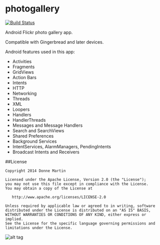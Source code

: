 photogallery
============

[![Build Status](https://travis-ci.org/donnemartin/photogallery.svg?branch=master)](https://travis-ci.org/donnemartin/photogallery)

Android Flickr photo gallery app.

Compatible with Gingerbread and later devices.

Android features used in this app:

* Activities
* Fragments
* GridViews
* Action Bars
* Intents
* HTTP
* Networking
* Threads
* XML
* Loopers
* Handlers
* HandlerThreads
* Messages and Message Handlers
* Search and SearchViews
* Shared Preferences
* Background Services
* IntentServices, AlarmManagers, PendingIntents
* Broadcast Intents and Receivers

##License

    Copyright 2014 Donne Martin

    Licensed under the Apache License, Version 2.0 (the "License");
    you may not use this file except in compliance with the License.
    You may obtain a copy of the License at

       http://www.apache.org/licenses/LICENSE-2.0

    Unless required by applicable law or agreed to in writing, software
    distributed under the License is distributed on an "AS IS" BASIS,
    WITHOUT WARRANTIES OR CONDITIONS OF ANY KIND, either express or implied.
    See the License for the specific language governing permissions and
    limitations under the License.

![alt tag](https://raw.githubusercontent.com/donnemartin/photogallery/master/res/raw/flickr.png)